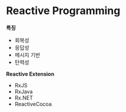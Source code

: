 # Reactive Programming


**특징**   
- 회복성
- 응답성
- 메시지 기반
- 탄력성



**Reactive Extension**
- RxJS
- RxJava
- Rx.NET
- ReactiveCocoa
